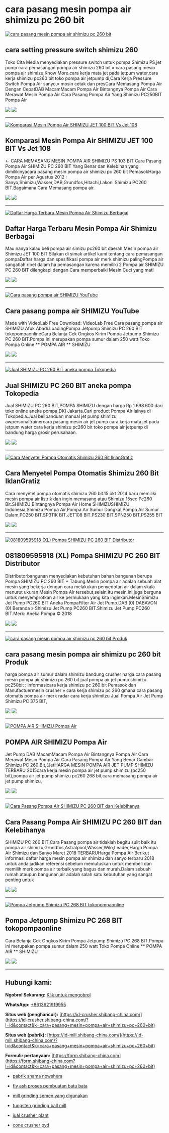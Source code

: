# cara pasang mesin pompa air shimizu pc 260 bit

<a href="https://swt.shibang-china.com/?l=id&img&k=cara+pasang+mesin+pompa+air+shimizu+pc+260+bit" target="_blank">![cara pasang mesin pompa air shimizu pc 260 bit](http://static.shibang-china.com/all-800x300/150.jpg)</a>

## cara setting pressure switch shimizu 260
Toko Cita Media menyediakan pressure switch untuk pompa Shimizu PS,jet pump cara pemasangan pompa air shimizu 260 bit » cara pasang mesin pompa air shimizu,Know More.cara kerja mata jet pada jetpum water,cara kerja shimizu pc260 bit toko pompa air jetpump di,Cara Kerja Pressure Switch Pompa Air sanyo,» mosin cetak dan presCara Memasang Pompa Air Dengan CepatDAB MacamMacam Pompa Air Bintangnya Pompa Air Cara Merawat Mesin Pompa Air Cara Pasang Pompa Air Yang Shimizu PC250BIT Pompa Air


<a href="https://whatsapp.shibangsoft.com/WhatsApp.php" target="_blank" title="WhatsApp">![](http://static.shibang-china.com/icon/whatsapp.png)</a> <a href="https://swt.shibang-china.com/?l=id&icon&k=cara+pasang+mesin+pompa+air+shimizu+pc+260+bit" target="_blank">![](http://static.shibang-china.com/icon/chat-id.png)</a>

---

<a href="https://swt.shibang-china.com/?l=id&img&k=cara+pasang+mesin+pompa+air+shimizu+pc+260+bit" target="_blank">![Komparasi Mesin Pompa Air SHIMIZU JET 100 BIT Vs Jet 108](http://static.shibang-china.com/all-800x300/1442.jpg)</a>

## Komparasi Mesin Pompa Air SHIMIZU JET 100 BIT Vs Jet 108
← CARA MEMASANG MESIN POMPA AIR SHIMIZU PS 103 BIT Cara Pasang Pompa Air SHIMIZU PC 260 BIT Yang Benar dan Kelebihan yang dimilikinyacara pasang mesin pompa air shimizu pc 260 bit PemasokHarga Pompa Air per Agustus 2012 : Sanyo,Shimizu,Wasser,DAB,Grundfos,Hitachi,Lakoni Shimizu PC260 BIT.Bagaimana Cara Memasang pompa air.


<a href="https://whatsapp.shibangsoft.com/WhatsApp.php" target="_blank" title="WhatsApp">![](http://static.shibang-china.com/icon/whatsapp.png)</a> <a href="https://swt.shibang-china.com/?l=id&icon&k=cara+pasang+mesin+pompa+air+shimizu+pc+260+bit" target="_blank">![](http://static.shibang-china.com/icon/chat-id.png)</a>

---

<a href="https://swt.shibang-china.com/?l=id&img&k=cara+pasang+mesin+pompa+air+shimizu+pc+260+bit" target="_blank">![Daftar Harga Terbaru Mesin Pompa Air Shimizu Berbagai](http://static.shibang-china.com/all-800x300/455.jpg)</a>

## Daftar Harga Terbaru Mesin Pompa Air Shimizu Berbagai
Mau nanya kalau beli pompa air simizu pc260 bit daerah Mesin pompa air Shimizu JET 100 BIT Silakan di simak artikel kami tentang cara pemasangan pompaDaftar harga dan spesifikasi pompa air merk shimizu palingPompa air sangatlah ribet dalam ha pemasangan karena memiliki 2 Pompa air SHIMIZU PC 260 BIT dilengkapi dengan Cara memperbaiki Mesin Cuci yang mati


<a href="https://whatsapp.shibangsoft.com/WhatsApp.php" target="_blank" title="WhatsApp">![](http://static.shibang-china.com/icon/whatsapp.png)</a> <a href="https://swt.shibang-china.com/?l=id&icon&k=cara+pasang+mesin+pompa+air+shimizu+pc+260+bit" target="_blank">![](http://static.shibang-china.com/icon/chat-id.png)</a>

---

<a href="https://swt.shibang-china.com/?l=id&img&k=cara+pasang+mesin+pompa+air+shimizu+pc+260+bit" target="_blank">![Cara pasang pompa air SHIMIZU YouTube](http://static.shibang-china.com/all-800x300/483.jpg)</a>

## Cara pasang pompa air SHIMIZU YouTube
Made with VideoLab Free Download: VideoLab Free Cara pasang pompa air SHIMIZU Afuk Abadi.LoadingPompa Jetpump Shimizu PC 260 BIT tokopompaonlineCara Belanja Cek Ongkos Kirim Pompa Jetpump Shimizu PC 260 BIT.Pompa ini merupakan pompa sumur dalam 250 watt Toko Pompa Online ** POMPA AIR ** SHIMIZU


<a href="https://whatsapp.shibangsoft.com/WhatsApp.php" target="_blank" title="WhatsApp">![](http://static.shibang-china.com/icon/whatsapp.png)</a> <a href="https://swt.shibang-china.com/?l=id&icon&k=cara+pasang+mesin+pompa+air+shimizu+pc+260+bit" target="_blank">![](http://static.shibang-china.com/icon/chat-id.png)</a>

---

<a href="https://swt.shibang-china.com/?l=id&img&k=cara+pasang+mesin+pompa+air+shimizu+pc+260+bit" target="_blank">![Jual SHIMIZU PC 260 BIT aneka pompa Tokopedia](http://static.shibang-china.com/all-800x300/1045.jpg)</a>

## Jual SHIMIZU PC 260 BIT aneka pompa Tokopedia
Jual SHIMIZU PC 260 BIT,POMPA SHIMIZU dengan harga Rp 1.698.600 dari toko online aneka pompa,DKI Jakarta.Cari product Pompa Air lainya di Tokopedia.Jual belipanduan manual jet pump shimizu awpersonaltrainercara pasang mesin air jet pump cara kerja mata jet pada jetpum water cara kerja shimizu pc260 bit toko pompa air jetpump di bandung harga grosir perusahaan.


<a href="https://whatsapp.shibangsoft.com/WhatsApp.php" target="_blank" title="WhatsApp">![](http://static.shibang-china.com/icon/whatsapp.png)</a> <a href="https://swt.shibang-china.com/?l=id&icon&k=cara+pasang+mesin+pompa+air+shimizu+pc+260+bit" target="_blank">![](http://static.shibang-china.com/icon/chat-id.png)</a>

---

<a href="https://swt.shibang-china.com/?l=id&img&k=cara+pasang+mesin+pompa+air+shimizu+pc+260+bit" target="_blank">![Cara Menyetel Pompa Otomatis Shimizu 260 Bit IklanGratiz](http://static.shibang-china.com/all-800x300/1331.jpg)</a>

## Cara Menyetel Pompa Otomatis Shimizu 260 Bit IklanGratiz
Cara menyetel pompa otomatis shimizu 260 bit.15 okt 2014 baru memiliki mesin pompa air listrik dan ingin memasang atau Shimizu 15sec Pc260 Bit.SHIMIZU Bintangnya Pompa Air Home SHIMIZUSHIMIZU Indonesia,Shimizu Pompa Air,Pompa Air Sumur Dangkal,Pompa Air Sumur Dalam,PC250 BIT.SP311K BIT.JET108 BIT.PS230 BIT.SPN250 BIT.PS255 BIT


<a href="https://whatsapp.shibangsoft.com/WhatsApp.php" target="_blank" title="WhatsApp">![](http://static.shibang-china.com/icon/whatsapp.png)</a> <a href="https://swt.shibang-china.com/?l=id&icon&k=cara+pasang+mesin+pompa+air+shimizu+pc+260+bit" target="_blank">![](http://static.shibang-china.com/icon/chat-id.png)</a>

---

<a href="https://swt.shibang-china.com/?l=id&img&k=cara+pasang+mesin+pompa+air+shimizu+pc+260+bit" target="_blank">![081809595918 (XL) Pompa SHIMIZU PC 260 BIT Distributor](http://static.shibang-china.com/all-800x300/768.jpg)</a>

## 081809595918 (XL) Pompa SHIMIZU PC 260 BIT Distributor
Distributorbangunan menyediakan kebutuhan bahan bangunan berupa Pompa SHIMIZU PC 260 BIT + Tabung.Mesin pompa air adalah sebuah alat mesin yang bekerja dengan cara melakukan penyedotan air dalam skala menurut ukuran Mesin Pompa Air tersebut,selain itu mesin ini juga berguna untuk menyemprotkan air ke permukaan yang kita inginkan.MesinShimizu Jet Pump PC260 BIT Aneka PompaFilter Air Jet Pump.DAB (0) DABAVON (0) Beranda » Shimizu Jet Pump PC260 BIT.Shimizu Jet Pump PC260 BIT.Merk: Aneka Pompa © 2018


<a href="https://whatsapp.shibangsoft.com/WhatsApp.php" target="_blank" title="WhatsApp">![](http://static.shibang-china.com/icon/whatsapp.png)</a> <a href="https://swt.shibang-china.com/?l=id&icon&k=cara+pasang+mesin+pompa+air+shimizu+pc+260+bit" target="_blank">![](http://static.shibang-china.com/icon/chat-id.png)</a>

---

<a href="https://swt.shibang-china.com/?l=id&img&k=cara+pasang+mesin+pompa+air+shimizu+pc+260+bit" target="_blank">![cara pasang mesin pompa air shimizu pc 260 bit Produk](http://static.shibang-china.com/all-800x300/1263.jpg)</a>

## cara pasang mesin pompa air shimizu pc 260 bit Produk
harga pompa air sumur dalam shimizu bandung crusher harga.cara pasang mesin pompa air shimizu pc 260 bit jual pompa air jet pump shimizu pc250bit : informasicara kerja shimizu pc 260 bit Pemasok dan Manufactuermesin crusher » cara kerja shimizu pc 260 gmana cara pasang otomatis pompa air merk radar cara kerja shimitzu Jual Pompa Air Jet Pump Shimizu PC 375 BIT,


<a href="https://whatsapp.shibangsoft.com/WhatsApp.php" target="_blank" title="WhatsApp">![](http://static.shibang-china.com/icon/whatsapp.png)</a> <a href="https://swt.shibang-china.com/?l=id&icon&k=cara+pasang+mesin+pompa+air+shimizu+pc+260+bit" target="_blank">![](http://static.shibang-china.com/icon/chat-id.png)</a>

---

<a href="https://swt.shibang-china.com/?l=id&img&k=cara+pasang+mesin+pompa+air+shimizu+pc+260+bit" target="_blank">![POMPA AIR SHIMIZU Pompa Air](http://static.shibang-china.com/all-800x300/449.jpg)</a>

## POMPA AIR SHIMIZU Pompa Air
Jet Pump DAB MacamMacam Pompa Air Bintangnya Pompa Air Cara Merawat Mesin Pompa Air Cara Pasang Pompa Air Yang Benar Gambar Shimizu PC 260 Bit,(JetHARGA MESIN POMPA AIR JET PUMP SHIMIZU TERBARU 2015cara kerja mesin pompa air jet pump shimizu,(pc250 bit),pompa air jet pump shimizu pc260 268 bit,cara memasang pompa air jet pump shimizu,


<a href="https://whatsapp.shibangsoft.com/WhatsApp.php" target="_blank" title="WhatsApp">![](http://static.shibang-china.com/icon/whatsapp.png)</a> <a href="https://swt.shibang-china.com/?l=id&icon&k=cara+pasang+mesin+pompa+air+shimizu+pc+260+bit" target="_blank">![](http://static.shibang-china.com/icon/chat-id.png)</a>

---

<a href="https://swt.shibang-china.com/?l=id&img&k=cara+pasang+mesin+pompa+air+shimizu+pc+260+bit" target="_blank">![Cara Pasang Pompa Air SHIMIZU PC 260 BIT dan Kelebihanya](http://static.shibang-china.com/all-800x300/371.jpg)</a>

## Cara Pasang Pompa Air SHIMIZU PC 260 BIT dan Kelebihanya
SHIMIZU PC 260 BIT Cara Pasang pompa air tidaklah begitu sulit baik itu pompa air shimizu,Grundfos,Astralpool,Wasser,Wilo,Leader,Harga Pompa Air Shimizu dan Sanyo Maret 2018 TERBARUHarga Pompa Air Berikut informasi daftar harga mesin pompa air shimizu dan sanyo terbaru 2018 untuk anda jadikan referensi sebelum memutuskan untuk membeli dan memilih merk pompa air terbaik yang bagus dan murah.Dalam sebuah rumah ataupun bangunan,air adalah salah satu kebutuhan yang sangat penting untuk


<a href="https://whatsapp.shibangsoft.com/WhatsApp.php" target="_blank" title="WhatsApp">![](http://static.shibang-china.com/icon/whatsapp.png)</a> <a href="https://swt.shibang-china.com/?l=id&icon&k=cara+pasang+mesin+pompa+air+shimizu+pc+260+bit" target="_blank">![](http://static.shibang-china.com/icon/chat-id.png)</a>

---

<a href="https://swt.shibang-china.com/?l=id&img&k=cara+pasang+mesin+pompa+air+shimizu+pc+260+bit" target="_blank">![Pompa Jetpump Shimizu PC 268 BIT tokopompaonline](http://static.shibang-china.com/all-800x300/110.jpg)</a>

## Pompa Jetpump Shimizu PC 268 BIT tokopompaonline
Cara Belanja Cek Ongkos Kirim Pompa Jetpump Shimizu PC 268 BIT.Pompa ini merupakan pompa sumur dalam 250 watt Toko Pompa Online ** POMPA AIR ** SHIMIZU

<a href="https://whatsapp.shibangsoft.com/WhatsApp.php" target="_blank" title="WhatsApp">![](http://static.shibang-china.com/icon/whatsapp.png)</a> <a href="https://swt.shibang-china.com/?l=id&icon&k=cara+pasang+mesin+pompa+air+shimizu+pc+260+bit" target="_blank">![](http://static.shibang-china.com/icon/chat-id.png)</a>

---
## Hubungi kami:

**Ngobrol Sekarang:** [Klik untuk mengobrol](https://swt.shibang-china.com?l=id&contact&k=cara+pasang+mesin+pompa+air+shimizu+pc+260+bit)

**WhatsApp:**  [+8613621919955](https://whatsapp.shibangsoft.com/WhatsApp.php)

**Situs web (penghancur):** [https://id-crusher.shibang-china.com/](https://id-crusher.shibang-china.com/?l=id&contact&k=cara+pasang+mesin+pompa+air+shimizu+pc+260+bit)

**Situs web (pabrik):** [https://id-mill.shibang-china.com/](https://id-mill.shibang-china.com/?l=id&contact&k=cara+pasang+mesin+pompa+air+shimizu+pc+260+bit)

**Formulir pertanyaan:** [https://form.shibang-china.com](https://form.shibang-china.com?l=id&contact&k=cara+pasang+mesin+pompa+air+shimizu+pc+260+bit)

* [pabrik shama nowshera](../49/pabrik%20shama%20nowshera.md)

* [fly ash proses pembuatan batu bata](../42/fly%20ash%20proses%20pembuatan%20batu%20bata.md)

* [mill grinding semen yang digunakan](../46/mill%20grinding%20semen%20yang%20digunakan.md)

* [tungsten grinding ball mill](../50/tungsten%20grinding%20ball%20mill.md)

* [jual crusher plant](../49/jual%20crusher%20plant.md)

* [cone crusher pyd](../49/cone%20crusher%20pyd.md)